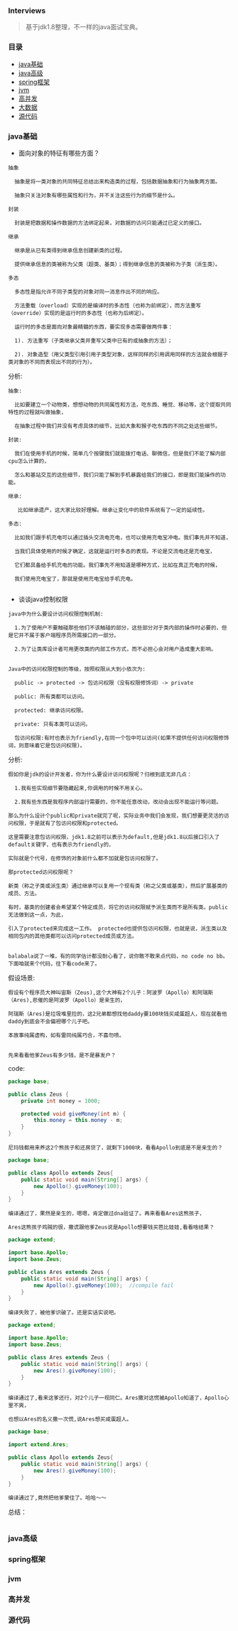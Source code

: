 ### Interviews

> 基于jdk1.8整理，不一样的java面试宝典。


### 目录  

* [java基础](#java基础)
* [java高级](#java高级)
* [spring框架](#spring框架)  
* [jvm](#jvm)  
* [高并发](#高并发)
* [大数据](#大数据)
* [源代码](#源代码)  


### java基础

* 面向对象的特征有哪些方面？  
```text
抽象   
  
  抽象是将一类对象的共同特征总结出来构造类的过程，包括数据抽象和行为抽象两方面。
    
  抽象只关注对象有哪些属性和行为，并不关注这些行为的细节是什么。 
 
封装  
  
  封装是把数据和操作数据的方法绑定起来，对数据的访问只能通过已定义的接口。
  
继承  
  
  继承是从已有类得到继承信息创建新类的过程。
    
  提供继承信息的类被称为父类（超类、基类）；得到继承信息的类被称为子类（派生类）。  
  
多态  
  
  多态性是指允许不同子类型的对象对同一消息作出不同的响应。  
    
  方法重载（overload）实现的是编译时的多态性（也称为前绑定），而方法重写（override）实现的是运行时的多态性（也称为后绑定）。  
    
  运行时的多态是面向对象最精髓的东西，要实现多态需要做两件事：
    
  1). 方法重写（子类继承父类并重写父类中已有的或抽象的方法）；  
    
  2). 对象造型（用父类型引用引用子类型对象，这样同样的引用调用同样的方法就会根据子类对象的不同而表现出不同的行为）。
```  

分析:  

```text
抽象:   
  
  比如要建立一个动物类，想想动物的共同属性和方法，吃东西、睡觉、移动等，这个提取共同特性的过程就叫做抽象，
  
  在抽象过程中我们并没有考虑具体的细节，比如大象和猴子吃东西的不同之处这些细节。  
  
封装:    
  
  我们在使用手机的时候，简单几个按键我们就能拨打电话、聊微信，但是我们不能了解内部cpu怎么计算的，
    
  怎么和基站交互的这些细节，我们只能了解到手机暴露给我们的接口，即是我们能操作的功能。  
  
继承:  
  
   比如继承遗产，这大家比较好理解。继承让变化中的软件系统有了一定的延续性。  
  
多态:  
  
  比如我们跟手机充电可以通过插头交流电充电，也可以使用充电宝冲电。我们事先并不知道，
    
  当我们具体使用的时候才确定，这就是运行时多态的表现。不论是交流电还是充电宝，
    
  它们都具备给手机充电的功能。我们事先不用知道是哪种方式，比如在真正充电的时候，  
  
  我们使用充电宝了，那就是使用充电宝给手机充电。
   
```  

* 谈谈java控制权限  
  
```text
java中为什么要设计访问权限控制机制:  
  
  1.为了使用户不要触碰那些他们不该触碰的部分，这些部分对于类内部的操作时必要的，但是它并不属于客户端程序员所需接口的一部分。  
    
  2.为了让类库设计者可用更改类的内部工作方式，而不必担心会对用户造成重大影响。  
  
  
Java中的访问权限控制的等级，按照权限从大到小依次为:
  
  public -> protected -> 包访问权限（没有权限修饰词）-> private
  
  public: 所有类都可以访问。 
  
  protected: 继承访问权限。
    
  private: 只有本类可以访问。  
    
  包访问权限:有时也表示为friendly,在同一个包中可以访问(如果不提供任何访问权限修饰词，则意味着它是包访问权限)。
```  

分析: 

```text
假如你是jdk的设计开发者，你为什么要设计访问权限呢？归根到底无非几点：
  
  1.我有些实现细节要隐藏起来,你调用的时候不用关心。
    
  2.我有些东西是我程序内部运行需要的，你不能任意改动，改动会出现不能运行等问题。
  
那么为什么设计个public和private就完了呢，实际业务中我们会发现，我们想要更灵活的访问权限，于是就有了包访问权限和protected。
  
这里需要注意包访问权限，jdk1.8之前可以表示为default,但是jdk1.8以后接口引入了default关键字，也有表示为friendly的，  
  
实际就是个代号，在修饰的对象前什么都不加就是包访问权限了。    
  
那protected访问权限呢？    
  
新类（称之子类或派生类）通过继承可以复用一个现有类（称之父类或基类），然后扩展基类的成员、方法。
  
有时，基类的创建者会希望某个特定成员，将它的访问权限赋予派生类而不是所有类。public无法做到这一点，为此，  
  
引入了protected来完成这一工作。 protected也提供包访问权限，也就是说，派生类以及相同包内的其他类都可以访问protected成员或方法。   
  
  
balabala说了一堆，有的同学估计都没耐心看了，说你敢不敢来点代码，no code no bb。下面咱就来个代码，往下看code来了。

```  
  
假设场景:
```text
假设有个程序员大神叫宙斯（Zeus),这个大神有2个儿子：阿波罗（Apollo）和阿瑞斯（Ares),悲催的是阿波罗（Apollo）是亲生的，  
  
阿瑞斯（Ares)是垃圾堆里捡的，这2兄弟都想找他daddy要100块钱买咸蛋超人，现在就看他daddy到底会不会偏袒哪个儿子吧。  
   
本故事纯属虚构，如有雷同纯属巧合，不喜勿喷。  
  
  
先来看看他爹Zeus有多少钱，是不是暴发户？
```  
code:
```java
package base;

public class Zeus {
    private int money = 1000;

    protected void giveMoney(int m) {
        this.money = this.money - m;
    }
}
```
```text
尼玛钱都用来养这2个熊孩子和还房贷了，就剩下1000块，看看Apollo到底是不是亲生的？
```
```java
package base;

public class Apollo extends Zeus{
    public static void main(String[] args) {
        new Apollo().giveMoney(100);
    }
}
```
```text
编译通过了，果然是亲生的，嗯嗯，肯定做过dna验证了。再来看看Ares这熊孩子，
  
Ares这熊孩子鸡贼的很，撒谎跟他爹Zeus说是Apollo想要钱买芭比娃娃,看看啥结果？
```
```java
package extend;

import base.Apollo;
import base.Zeus;

public class Ares extends Zeus {
    public static void main(String[] args) {
        new Apollo().giveMoney(100);  //compile fail
    }
}
```
```text
编译失败了，被他爹识破了。还是实话实说吧。
```
```java
package extend;

import base.Apollo;
import base.Zeus;

public class Ares extends Zeus {
    public static void main(String[] args) {
        new Ares().giveMoney(100);  
    }
}
```
```text
编译通过了,看来这爹还行，对2个儿子一视同仁。Ares撒对这慌被Apollo知道了，Apollo心里不爽，
  
也想以Ares的名义撒一次慌,说Ares想买咸蛋超人。
```
```java
package base;

import extend.Ares;

public class Apollo extends Zeus{
    public static void main(String[] args) {
        new Ares().giveMoney(100);
    }
}
```
```text
编译通过了,竟然把他爹蒙住了。哈哈～～
```
总结：
```text

```
















### java高级  








### spring框架   








### jvm   








### 高并发   







### 源代码

